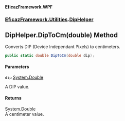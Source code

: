 #### [EficazFramework.WPF](EficazFrameworkWPF.md 'EficazFramework WPF')
### [EficazFramework.Utilities](EficazFrameworkWPF.md#EficazFramework.Utilities 'EficazFramework.Utilities').[DipHelper](EficazFramework.Utilities/DipHelper.md 'EficazFramework.Utilities.DipHelper')

## DipHelper.DipToCm(double) Method

Converts DIP (Device Independant Pixels) to centimeters.

```csharp
public static double DipToCm(double dip);
```
#### Parameters

<a name='EficazFramework.Utilities.DipHelper.DipToCm(double).dip'></a>

`dip` [System.Double](https://docs.microsoft.com/en-us/dotnet/api/System.Double 'System.Double')

A DIP value.

#### Returns
[System.Double](https://docs.microsoft.com/en-us/dotnet/api/System.Double 'System.Double')  
A centimeter value.